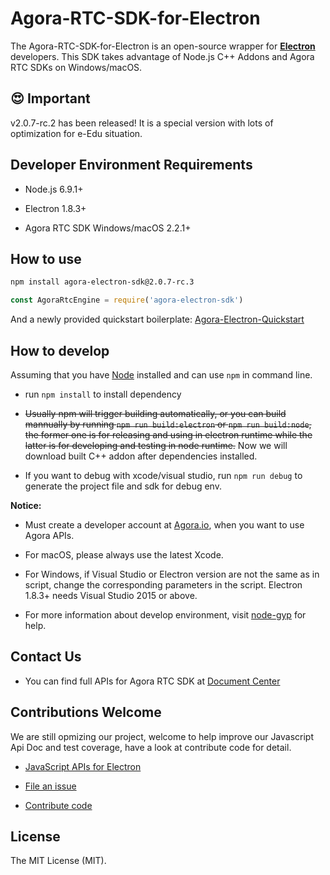 # Agora-RTC-SDK-for-Electron

The Agora-RTC-SDK-for-Electron is an open-source wrapper for **[Electron](https://electronjs.org/)** developers. This SDK takes advantage of Node.js C++ Addons and Agora RTC SDKs on Windows/macOS.

## :heart_eyes: Important 

v2.0.7-rc.2 has been released! It is a special version with lots of optimization for e-Edu situation.  

## Developer Environment Requirements

- Node.js 6.9.1+

- Electron 1.8.3+

- Agora RTC SDK Windows/macOS 2.2.1+

## How to use

```sh
npm install agora-electron-sdk@2.0.7-rc.3
```

```javascript
const AgoraRtcEngine = require('agora-electron-sdk')
```

And a newly provided quickstart boilerplate: [Agora-Electron-Quickstart](https://github.com/AgoraIO-Community/Agora-Electron-Quickstart)

## How to develop

Assuming that you have [Node](https://nodejs.org/en/download/) installed and can use `npm` in command line.

- run `npm install` to install dependency

- <del>Usually npm will trigger building automatically, or you can build mannually by running `npm run build:electron` or `npm run build:node`, the former one is for releasing and using in electron runtime while the latter is for developing and testing in node runtime.</del> Now we will download built C++ addon after dependencies installed.

- If you want to debug with xcode/visual studio, run `npm run debug` to generate the project file and sdk for debug env.

**Notice:**

- Must create a developer account at [Agora.io](https://dashboard.agora.io/signin), when you want to use Agora APIs.

- For macOS, please always use the latest Xcode.

- For Windows, if Visual Studio or Electron version are not the same as in script, change the corresponding parameters in the script. Electron 1.8.3+ needs Visual Studio 2015 or above.

- For more information about develop environment, visit [node-gyp](https://github.com/nodejs/node-gyp/blob/master/README.md) for help.

## Contact Us

- You can find full APIs for Agora RTC SDK at [Document Center](https://docs.agora.io/en/)

## Contributions Welcome

We are still opmizing our project, welcome to help improve our Javascript Api Doc and test coverage, have a look at contribute code for detail.

- [JavaScript APIs for Electron](./docs/apis.md)

- [File an issue](https://github.com/AgoraIO/Agora-RTC-SDK-for-Electron/issues)

- [Contribute code](./docs/contribuitions.md)

## License

The MIT License (MIT).
